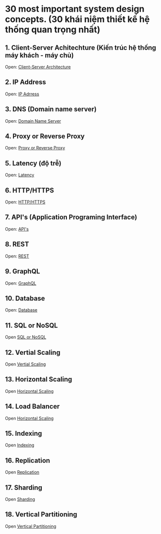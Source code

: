 # 30 most important system design concepts. (30 khái niệm thiết kế hệ thống quan trọng nhất)

## 1. Client-Server Achitechture (Kiến trúc hệ thống máy khách - máy chủ)

Open: [Client-Server Architecture](./1_client_server_architecture.md)

## 2. IP Address

Open: [IP Adrress](./2_ip_address.md)

## 3. DNS (Domain name server)

Open: [Domain Name Server](./3_dns.md)

## 4. Proxy or Reverse Proxy

Open: [Proxy or Reverse Proxy](./4_proxy.md)

## 5. Latency (độ trễ)

Open: [Latency](./5_latency.md)

## 6. HTTP/HTTPS

Open: [HTTP/HTTPS](./6_http_and_https.md)

## 7. API's (Application Programing Interface)

Open: [API's](./7_api.md)

## 8. REST

Open: [REST](./8_rest.md)

## 9. GraphQL

Open: [GraphQL](./9_graphql.md)

## 10. Database

Open: [Database](./10_database.md)

## 11. SQL or NoSQL

Open [SQL or NoSQL](./11_sql_or_nosql.md)

## 12. Vertial Scaling

Open [Vertial Scaling](./12_vertical_scaling.md)

## 13. Horizontal Scaling

Open [Horizontal Scaling](./13_horizontal_scaling.md)

## 14. Load Balancer

Open [Horizontal Scaling](./14_load_balancer.md)

## 15. Indexing

Open [Indexing](./15_indexing.md)

## 16. Replication

Open [Replication](./16_replication.md)

## 17. Sharding

Open [Sharding](./17_sharding.md)

## 18. Vertical Partitioning

Open [Vertical Partitioning](./18_vertical_partitioning.md)

<!-- Link tutorial -->
 <!-- https://www.youtube.com/watch?v=s9Qh9fWeOAk -->
